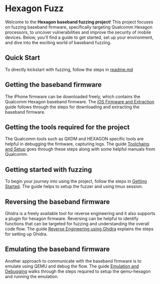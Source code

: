 # Hexagon Fuzz

Welcome to the **Hexagon baseband fuzzing project**! This project focuses on fuzzing baseband firmware, specifically targeting Qualcomm Hexagon processors, to uncover vulnerabilities and improve the security of mobile devices. Below, you'll find a guide to get started, set up your environment, and dive into the exciting world of baseband fuzzing.


## Quick Start
To directly kickstart with fuzzing, follow the steps in [readme.md](../readme.md)

## Getting the baseband firmware
The iPhone firmware can be downloaded freely, which contains the Qualcomm Hexagon baseband firmware. The [iOS Firmware and Extraction](ios_firmware_extraction.md) guide follows through the steps for downloading and extracting the baseband firmware.

## Getting the tools required for the project
The Qualcomm tools such as QXDM and HEXAGON specific tools are helpful in debugging the firmware, capturing logs. The guide
[Toolchains and Setup](toolchain_setup.md) goes through these steps along with some helpful manuals from Qualcomm.

## Getting started with fuzzing
To begin your journey into using the project, follow the steps in [Getting Started](./usage.md). The guide helps to setup the fuzzer and using tmux session.

## Reversing the baseband firmware
Ghidra is a freely available tool for reverse engineering and it also supports a plugin for hexagon firmware. Reversing can be helpful to identify functions that can be targeted for fuzzing and understanding the overall code flow. The guide [Reverse Engineering using Ghidra](reverse_engineering.md) explains the steps for setting up Ghidra.

## Emulating the baseband firmware
Another approach to communicate with the baseband firmware is to emulate using QEMU and debug the flow. The guide
[Emulation and Debugging](emulation.md)	walks through the steps required to setup the qemu-hexagon and running the emulation.
